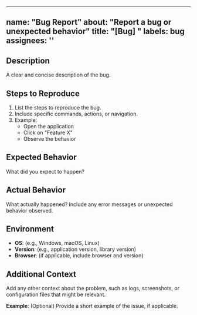 ______________________________________________________________________

## name: "Bug Report" about: "Report a bug or unexpected behavior" title: "\[Bug\] " labels: bug assignees: ''

## Description

A clear and concise description of the bug.

## Steps to Reproduce

1. List the steps to reproduce the bug.
1. Include specific commands, actions, or navigation.
1. Example:
   - Open the application
   - Click on "Feature X"
   - Observe the behavior

## Expected Behavior

What did you expect to happen?

## Actual Behavior

What actually happened? Include any error messages or unexpected behavior observed.

## Environment

- **OS**: (e.g., Windows, macOS, Linux)
- **Version**: (e.g., application version, library version)
- **Browser**: (if applicable, include browser and version)

## Additional Context

Add any other context about the problem, such as logs, screenshots, or configuration files that
might be relevant.

**Example**: (Optional) Provide a short example of the issue, if applicable.
